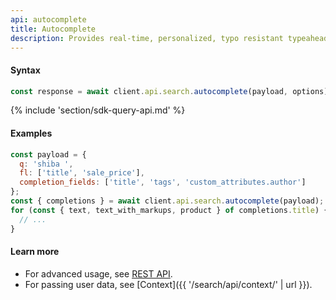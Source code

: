 ```yaml
---
api: autocomplete
title: Autocomplete
description: Provides real-time, personalized, typo resistant typeahead for your search bar.
---
```


#### Syntax
```js
const response = await client.api.search.autocomplete(payload, options);
```

{% include 'section/sdk-query-api.md' %}

#### Examples
```js
const payload = {
  q: 'shiba ',
  fl: ['title', 'sale_price'],
  completion_fields: ['title', 'tags', 'custom_attributes.author']
};
const { completions } = await client.api.search.autocomplete(payload);
for (const { text, text_with_markups, product } of completions.title) {
  // ...
}
```

#### Learn more
* For advanced usage, see [REST API](https://api.askmiso.com/#tag/Search-APIs/operation/autocomplete_v1_search_autocomplete_post).
* For passing user data, see [Context]({{ '/search/api/context/' | url }}).
